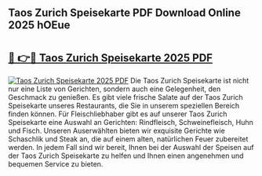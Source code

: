 ## Taos Zurich Speisekarte PDF Download Online 2025 hOEue

# <h2><a href="http://gc7e6qw.nevu.top/?p=Taos+Zurich+Speisekarte">🔗 👉🔴 Taos Zurich Speisekarte 2025 PDF</a></h2>

[![Taos Zurich Speisekarte 2025 PDF](https://i.imgur.com/dBaPXMq.png)](http://gc7e6qw.nevu.top/?p=Taos+Zurich+Speisekarte)
Die Taos Zurich Speisekarte ist nicht nur eine Liste von Gerichten, sondern auch eine Gelegenheit, den Geschmack zu genießen. Es gibt viele frische Salate auf der Taos Zurich Speisekarte unseres Restaurants, die Sie in unserem speziellen Bereich finden können. Für Fleischliebhaber gibt es auf unserer Taos Zurich Speisekarte eine Auswahl an Gerichten: Rindfleisch, Schweinefleisch, Huhn und Fisch. Unseren Auserwählten bieten wir exquisite Gerichte wie Schaschlik und Steak an, die auf einem alten, natürlichen Feuer zubereitet werden. In jedem Fall sind wir bereit, Ihnen bei der Auswahl der Speisen auf der Taos Zurich Speisekarte zu helfen und Ihnen einen angenehmen und bequemen Service zu bieten.
